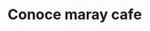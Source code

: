 
<!DOCTYPE>
<html>

<title>  MARAYCAFE  </title> 
<h1> 
Conoce maray cafe
</h1>










  
</html>

